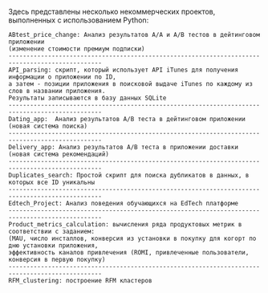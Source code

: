 Здесь представлены несколько некоммерческих проектов, выполненных с использованием Python:

    ABtest_price_change: Анализ результатов A/A и A/B тестов в дейтинговом приложении 
    (изменение стоимости премиум подписки)
    ------------------------------------------------------------------------------------------------
    API_parsing: скрипт, который использует API iTunes для получения информации о приложении по ID,
    а затем - позиции приложения в поисковой выдаче iTunes по каждому из слов в названии приложения.
    Результаты записываются в базу данных SQLite
    ------------------------------------------------------------------------------------------------
    Dating_app:  Анализ результатов A/B теста в дейтинговом приложении (новая система поиска)
    ------------------------------------------------------------------------------------------------
    Delivery_app: Анализ результатов A/B теста в приложении доставки (новая система рекомендаций)
    ------------------------------------------------------------------------------------------------
    Duplicates_search: Простой скрипт для поиска дубликатов в данных, в которых все ID уникальны 
    ------------------------------------------------------------------------------------------------
    Edtech_Project: Анализ поведения обучающихся на EdTech платформе
    ------------------------------------------------------------------------------------------------
    Product_metrics_calculation: вычисления ряда продуктовых метрик в соответствии с заданием:
    (MAU, число инсталлов, конверсия из установки в покупку для когорт по дню установки приложения,
    эффективность каналов привлечения (ROMI, привлеченные пользователи, конверсия в первую покупку)
    ------------------------------------------------------------------------------------------------
    RFM_clustering: построение RFM кластеров
